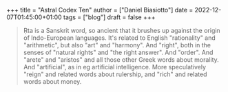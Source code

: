 +++
title = "Astral Codex Ten"
author = ["Daniel Biasiotto"]
date = 2022-12-07T01:45:00+01:00
tags = ["blog"]
draft = false
+++

> Ṛta is a Sanskrit word, so ancient that it brushes up against the origin of Indo-European languages. It's related to English "rationality" and "arithmetic", but also "art" and "harmony". And "right", both in the senses of "natural rights" and "the right answer". And "order". And "arete" and "aristos" and all those other Greek words about morality. And "artificial", as in eg artificial intelligence. More speculatively "reign" and related words about rulership, and "rich" and related words about money.
